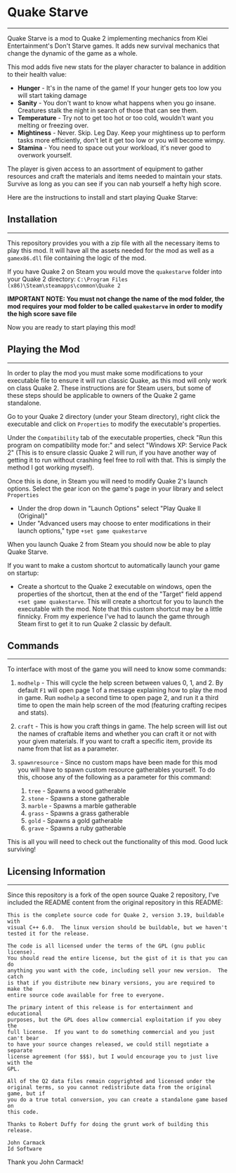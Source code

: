 # Quake Starve
---
Quake Starve is a mod to Quake 2 implementing mechanics from Klei Entertainment's Don't Starve games. It adds new survival mechanics that change the dynamic of the game as a whole.

This mod adds five new stats for the player character to balance in addition to their health value:
 - **Hunger** - It's in the name of the game! If your hunger gets too low you will start taking damage
 - **Sanity** - You don't want to know what happens when you go insane. Creatures stalk the night in search of those that can see them.
 - **Temperature** - Try not to get too hot or too cold, wouldn't want you melting or freezing over.
 - **Mightiness** - Never. Skip. Leg Day. Keep your mightiness up to perform tasks more efficiently, don't let it get too low or you will become wimpy.
 - **Stamina** - You need to space out your workload, it's never good to overwork yourself.

The player is given access to an assortment of equipment to gather resources and craft the materials and items needed to maintain your stats. Survive as long as you can see if you can nab yourself a hefty high score.

Here are the instructions to install and start playing Quake Starve:
## Installation
---
This repository provides you with a zip file with all the necessary items to play this mod. It will have all the assets needed for the mod as well as a `gamex86.dll` file containing the logic of the mod.

If you have Quake 2 on Steam you would move the `quakestarve` folder into your Quake 2 directory:
`C:\Program Files (x86)\Steam\steamapps\common\Quake 2`

**IMPORTANT NOTE: You must not change the name of the mod folder, the mod requires your mod folder to be called `quakestarve` in order to modify the high score save file**

Now you are ready to start playing this mod!
## Playing the Mod
---
In order to play the mod you must make some modifications to your executable file to ensure it will run classic Quake, as this mod will only work on class Quake 2. These instructions are for Steam users, but some of these steps should be applicable to owners of the Quake 2 game standalone.

Go to your Quake 2 directory (under your Steam directory), right click the executable and click on `Properties` to modify the executable's properties.

Under the `Compatibility` tab of the executable properties, check "Run this program on compatibility mode for:" and select "Windows XP: Service Pack 2" (This is to ensure classic Quake 2 will run, if you have another way of getting it to run without crashing feel free to roll with that. This is simply the method I got working myself).

Once this is done, in Steam you will need to modify Quake 2's launch options. Select the gear icon on the game's page in your library and select `Properties`
 - Under the drop down in "Launch Options" select "Play Quake II (Original)"
 - Under "Advanced users may choose to enter modifications in their launch options," type `+set game quakestarve`

When you launch Quake 2 from Steam you should now be able to play Quake Starve.

If you want to make a custom shortcut to automatically launch your game on startup:
 - Create a shortcut to the Quake 2 executable on windows, open the properties of the shortcut, then at the end of the "Target" field append `+set game quakestarve`. This will create a shortcut for you to launch the executable with the mod. Note that this custom shortcut may be a little finnicky. From my experience I've had to launch the game through Steam first to get it to run Quake 2 classic by default.
## Commands
---
To interface with most of the game you will need to know some commands:

1. `modhelp` - This will cycle the help screen between values 0, 1, and 2. By default `F1` will open page 1 of a message explaining how to play the mod in game. Run `modhelp` a second time to open page 2, and run it a third time to open the main help screen of the mod (featuring crafting recipes and stats).
   
2. `craft` - This is how you craft things in game. The help screen will list out the names of craftable items and whether you can craft it or not with your given materials. If you want to craft a specific item, provide its name from that list as a parameter.
   
3. `spawnresource` - Since no custom maps have been made for this mod you will have to spawn custom resource gatherables yourself. To do this, choose any of the following as a parameter for this command:
	1. `tree` - Spawns a wood gatherable
	2. `stone` - Spawns a stone gatherable
	3. `marble` - Spawns a marble gatherable
	4. `grass` - Spawns a grass gatherable
	5. `gold` - Spawns a gold gatherable
	6. `grave` - Spawns a ruby gatherable

This is all you will need to check out the functionality of this mod. Good luck surviving!
## Licensing Information
---
Since this repository is a fork of the open source Quake 2 repository, I've included the README content from the original repository in this README:

```
This is the complete source code for Quake 2, version 3.19, buildable with
visual C++ 6.0.  The linux version should be buildable, but we haven't
tested it for the release.

The code is all licensed under the terms of the GPL (gnu public license).  
You should read the entire license, but the gist of it is that you can do 
anything you want with the code, including sell your new version.  The catch 
is that if you distribute new binary versions, you are required to make the 
entire source code available for free to everyone.

The primary intent of this release is for entertainment and educational 
purposes, but the GPL does allow commercial exploitation if you obey the 
full license.  If you want to do something commercial and you just can't bear 
to have your source changes released, we could still negotiate a separate 
license agreement (for $$$), but I would encourage you to just live with the 
GPL.

All of the Q2 data files remain copyrighted and licensed under the 
original terms, so you cannot redistribute data from the original game, but if 
you do a true total conversion, you can create a standalone game based on 
this code.

Thanks to Robert Duffy for doing the grunt work of building this release.

John Carmack
Id Software
```

Thank you John Carmack!
